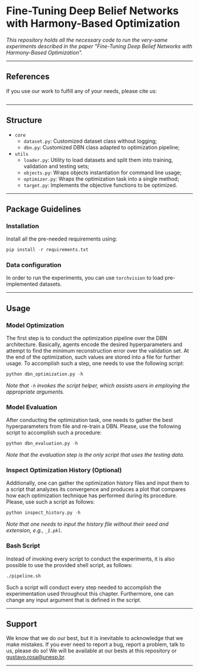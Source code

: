 # Fine-Tuning Deep Belief Networks with Harmony-Based Optimization

*This repository holds all the necessary code to run the very-same experiments described in the paper "Fine-Tuning Deep Belief Networks with Harmony-Based Optimization".*

---

## References

If you use our work to fulfill any of your needs, please cite us:

```
```

---

## Structure
 * `core`
   * `dataset.py`: Customized dataset class without logging;
   * `dbn.py`: Customized DBN class adapted to optimization pipeline;
 * `utils`
   * `loader.py`: Utility to load datasets and split them into training, validation and testing sets;
   * `objects.py`: Wraps objects instantiation for command line usage;
   * `optimizer.py`: Wraps the optimization task into a single method;  
   * `target.py`: Implements the objective functions to be optimized.
   
---

## Package Guidelines

### Installation

Install all the pre-needed requirements using:

```Python
pip install -r requirements.txt
```

### Data configuration

In order to run the experiments, you can use `torchvision` to load pre-implemented datasets.

---

## Usage

### Model Optimization

The first step is to conduct the optimization pipeline over the DBN architecture. Basically, agents encode the desired hyperparameters and attempt to find the minimum reconstruction error over the validation set. At the end of the optimization, such values are stored into a file for further usage. To accomplish such a step, one needs to use the following script:

```Python
python dbn_optimization.py -h
```

*Note that `-h` invokes the script helper, which assists users in employing the appropriate arguments.*

### Model Evaluation

After conducting the optimization task, one needs to gather the best hyperparameters from file and re-train a DBN. Please, use the following script to accomplish such a procedure:

```Python
python dbn_evaluation.py -h
```

*Note that the evaluation step is the only script that uses the testing data.*

### Inspect Optimization History (Optional)

Additionally, one can gather the optimization history files and input them to a script that analyzes its convergence and produces a plot that compares how each optimization technique has performed during its procedure. Please, use such a script as follows:

```Python
python inspect_history.py -h
```

*Note that one needs to input the history file without their seed and extension, e.g., `_1.pkl`.*

### Bash Script

Instead of invoking every script to conduct the experiments, it is also possible to use the provided shell script, as follows:

```Bash
./pipeline.sh
```

Such a script will conduct every step needed to accomplish the experimentation used throughout this chapter. Furthermore, one can change any input argument that is defined in the script.

---

## Support

We know that we do our best, but it is inevitable to acknowledge that we make mistakes. If you ever need to report a bug, report a problem, talk to us, please do so! We will be available at our bests at this repository or gustavo.rosa@unesp.br.

---
